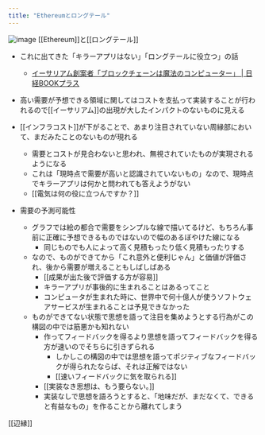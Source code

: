 ```yaml
---
title: "Ethereumとロングテール"
---
```


![image](https://gyazo.com/0328b7f744264bec634f6f36920d5f8c/thumb/1000)
[[Ethereum]]と[[ロングテール]]
- これに出てきた「キラーアプリはない」「ロングテールに役立つ」の話
    - [イーサリアム創案者「ブロックチェーンは魔法のコンピューター」 | 日経BOOKプラス](https://bookplus.nikkei.com/atcl/column/021700205/021700002/)
- 高い需要が予想できる領域に関してはコストを支払って実装することが行われるので[[イーサリアム]]の出現が大したインパクトのないものに見える
- [[インフラコスト]]が下がることで、あまり注目されていない周縁部において、まだみたことのないものが現れる
    - 需要とコストが見合わないと思われ、無視されていたものが実現されるようになる
    - これは「現時点で需要が高いと認識されていないもの」なので、現時点でキラーアプリは何かと問われても答えようがない
    - [[電気は何の役に立つんですか？]]

- 需要の予測可能性
    - グラフでは絵の都合で需要をシンプルな線で描いてるけど、もちろん事前に正確に予想できるものではないので幅のあるぼやけた線になる
        - 同じものでも人によって高く見積もったり低く見積もったりする
    - なので、ものができてから「これ意外と便利じゃん」と価値が評価され、後から需要が増えることもしばしばある
        - [[成果が出た後で評価する方が容易]]
        - キラーアプリが事後的に生まれることはあるってこと
        - コンピュータが生まれた時に、世界中で何十億人が使うソフトウェアサービスが生まれることは予見できなかった
    - ものができてない状態で思想を語って注目を集めようとする行為がこの構図の中では筋悪かも知れない
        - 作ってフィードバックを得るより思想を語ってフィードバックを得る方が速いのでそちらに引きずられる
            - しかしこの構図の中では思想を語ってポジティブなフィードバックが得られたならば、それは正解ではない
            - [[速いフィードバックに気を取られる]]
        - [[実装なき思想は、もう要らない。]]
        - 実装なしで思想を語ろうとすると、「地味だが、まだなくて、できると有益なもの」を作ることから離れてしまう

[[辺縁]]
